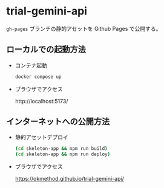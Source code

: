 # trial-gemini-api

`gh-pages` ブランチの静的アセットを Github Pages で公開する。

## ローカルでの起動方法

- コンテナ起動

  ```sh
  docker compose up
  ```

- ブラウザでアクセス

  http://localhost:5173/

## インターネットへの公開方法

- 静的アセットデプロイ

  ```sh
  (cd skeleton-app && npm run build)
  (cd skeleton-app && npm run deploy)
  ```

- ブラウザでアクセス

  https://okmethod.github.io/trial-gemini-api/
